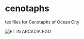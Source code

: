 # cenotaphs
tex files for Cenotaphs of Ocean City

![ET IN ARCADIA EGO](et_in_arcadia_ego "ET IN ARCADIA EGO")
